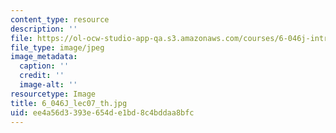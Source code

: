 ```yaml
---
content_type: resource
description: ''
file: https://ol-ocw-studio-app-qa.s3.amazonaws.com/courses/6-046j-introduction-to-algorithms-sma-5503-fall-2005/ee4a56d3393e654de1bd8c4bddaa8bfc_6_046J_lec07_th.jpg
file_type: image/jpeg
image_metadata:
  caption: ''
  credit: ''
  image-alt: ''
resourcetype: Image
title: 6_046J_lec07_th.jpg
uid: ee4a56d3-393e-654d-e1bd-8c4bddaa8bfc
---
```


